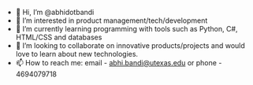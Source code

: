 - 👋 Hi, I’m @abhidotbandi
- 👀 I’m interested in product management/tech/development
- 🌱 I’m currently learning programming with tools such as Python, C#, HTML/CSS and databases
- 💞️ I’m looking to collaborate on innovative products/projects and would love to learn about new technologies.
- 📫 How to reach me: email - abhi.bandi@utexas.edu or phone - 4694079718

<!---
abhidotbandi/abhidotbandi is a ✨ special ✨ repository because its `README.md` (this file) appears on your GitHub profile.
You can click the Preview link to take a look at your changes.
--->
